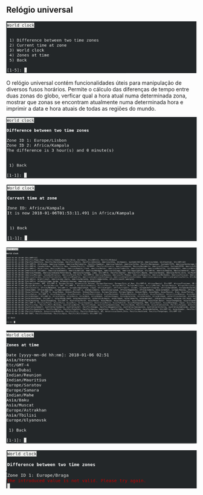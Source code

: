 ## Relógio universal

![Menu inicial do relógio universal](img/08-world-clock.png)

O relógio universal contém funcionalidades úteis para manipulação de diversos
fusos horários. Permite o cálculo das diferenças de tempo entre duas zonas
do globo, verficar qual a hora atual numa determinada zona, mostrar que zonas
se encontram atualmente numa determinada hora e imprimir a data e hora atuais de
todas as regiões do mundo.

![Diferença horária entre duas zonas do globo do mundo](img/08-world-clock-difference.png)

![Data e hora em todas as regiões do mundo](img/08-world-clock-time-at-zone.png)

![Data e hora numa determinada zona do mundo](img/08-world-clock-world-clock.png)

![Lista de zonas que se encontram atualmente numa determinada date e hora](img/08-world-clock-zones-at-time.png)

![Validação da zona introduzida. Só as TimeZones incluídas na  biblioteca do `JAVA` que são válidas](img/08-world-clock-invalid-zone.png)
